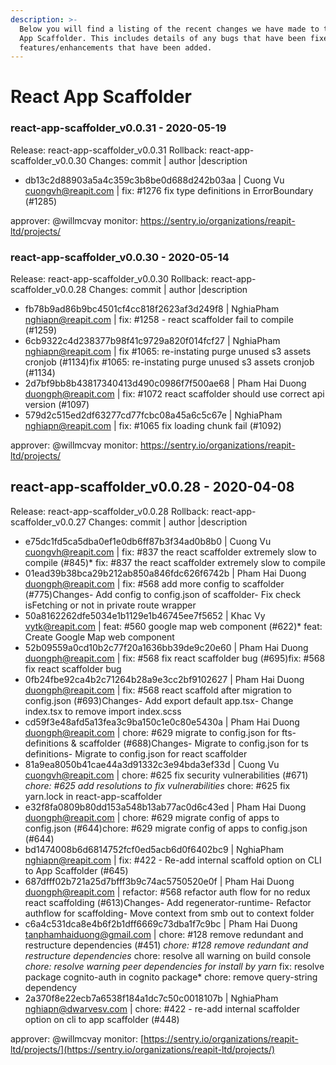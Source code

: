 ```yaml
---
description: >-
  Below you will find a listing of the recent changes we have made to the React
  App Scaffolder. This includes details of any bugs that have been fixed or
  features/enhancements that have been added.
---
```


# React App Scaffolder

### react-app-scaffolder_v0.0.31 - 2020-05-19
  
Release: react-app-scaffolder_v0.0.31
Rollback: react-app-scaffolder_v0.0.30
Changes:
commit | author |description
  
- db13c2d88903a5a4c359c3b8be0d688d242b03aa | Cuong Vu <cuongvh@reapit.com> | fix: #1276 fix type definitions in ErrorBoundary (#1285)

approver: @willmcvay
monitor: https://sentry.io/organizations/reapit-ltd/projects/

### react-app-scaffolder_v0.0.30 - 2020-05-14
  
Release: react-app-scaffolder_v0.0.30
Rollback: react-app-scaffolder_v0.0.28
Changes:
commit | author |description
  
- fb78b9ad86b9bc4501cf4cc818f2623af3d249f8 | NghiaPham <nghiapn@reapit.com> | fix: #1258 - react scaffolder fail to compile (#1259)
- 6cb9322c4d238377b98f41c9729a820f014fcf27 | NghiaPham <nghiapn@reapit.com> | fix #1065: re-instating purge unused s3 assets cronjob (#1134)fix #1065: re-instating purge unused s3 assets cronjob (#1134)
- 2d7bf9bb8b43817340413d490c0986f7f500ae68 | Pham Hai Duong <duongph@reapit.com> | fix: #1072 react scaffolder should use correct api version (#1097)
- 579d2c515ed2df63277cd77fcbc08a45a6c5c67e | NghiaPham <nghiapn@reapit.com> | fix: #1065 fix loading chunk fail (#1092)

approver: @willmcvay
monitor: https://sentry.io/organizations/reapit-ltd/projects/

## react-app-scaffolder\_v0.0.28 - 2020-04-08

Release: react-app-scaffolder\_v0.0.28 Rollback: react-app-scaffolder\_v0.0.27 Changes: commit \| author \|description

* e75dc1fd5ca5dba0ef1e0db6ff87b3f34ad0b8b0 \| Cuong Vu [cuongvh@reapit.com](mailto:cuongvh@reapit.com) \| fix: \#837 the react scaffolder extremely slow to compile \(\#845\)\* fix: \#837 the react scaffolder extremely slow to compile
* 01ead39b38bca29b212ab850a846fdc626f6742b \| Pham Hai Duong [duongph@reapit.com](mailto:duongph@reapit.com) \| fix: \#568 add more config to scaffolder \(\#775\)Changes- Add config to config.json of scaffolder- Fix check isFetching or not in private route wrapper
* 50a8162262dfe5034e1b1129e1b46745ee7f5652 \| Khac Vy [vytk@reapit.com](mailto:vytk@reapit.com) \| feat: \#560 google map web component \(\#622\)\* feat: Create Google Map web component
* 52b09559a0cd10b2c77f20a1636bb39de9c20e60 \| Pham Hai Duong [duongph@reapit.com](mailto:duongph@reapit.com) \| fix: \#568 fix react scaffolder bug \(\#695\)fix: \#568 fix react scaffolder bug
* 0fb24fbe92ca4b2c71264b28a9e3cc2bf9102627 \| Pham Hai Duong [duongph@reapit.com](mailto:duongph@reapit.com) \| fix: \#568 react scaffold after migration to config.json \(\#693\)Changes- Add export default app.tsx- Change index.tsx to remove import index.scss
* cd59f3e48afd5a13fea3c9ba150c1e0c80e5430a \| Pham Hai Duong [duongph@reapit.com](mailto:duongph@reapit.com) \| chore: \#629 migrate to config.json for fts-definitions & scaffolder \(\#688\)Changes- Migrate to config.json for ts definitions- Migrate to config.json for react scaffolder
* 81a9ea8050b41cae44a3d91332c3e94bda3ef33d \| Cuong Vu [cuongvh@reapit.com](mailto:cuongvh@reapit.com) \| chore: \#625 fix security vulnerabilities \(\#671\) _chore: \#625 add resolutions to fix vulnerabilities_ chore: \#625 fix yarn.lock in react-app-scaffolder
* e32f8fa0809b80dd153a548b13ab77ac0d6c43ed \| Pham Hai Duong [duongph@reapit.com](mailto:duongph@reapit.com) \| chore: \#629 migrate config of apps to config.json \(\#644\)chore: \#629 migrate config of apps to config.json \(\#644\)
* bd1474008b6d6814752fcf0ed5acb6d0f6402bc9 \| NghiaPham [nghiapn@reapit.com](mailto:nghiapn@reapit.com) \| fix: \#422 - Re-add internal scaffold option on CLI to App Scaffolder \(\#645\)
* 687dfff02b721a25d7bfff3b9c74ac5750520e0f \| Pham Hai Duong [duongph@reapit.com](mailto:duongph@reapit.com) \| refactor: \#568 refactor auth flow for no redux react scaffolding \(\#613\)Changes- Add regenerator-runtime- Refactor authflow for scaffolding- Move context from smb out to context folder
* c6a4c531dca8e4b6f2b1dff6669c73dba1f7c9bc \| Pham Hai Duong [tanphamhaiduong@gmail.com](mailto:tanphamhaiduong@gmail.com) \| chore: \#128 remove redundant and restructure dependencies \(\#451\) _chore: \#128 remove redundant and restructure dependencies_ chore: resolve all warning on build console _chore: resolve warning peer dependencies for install by yarn_ fix: resolve package cognito-auth in cognito package\* chore: remove query-string dependency
* 2a370f8e22ecb7a6538f184a1dc7c50c0018107b \| NghiaPham [nghiapn@dwarvesv.com](mailto:nghiapn@dwarvesv.com) \| chore: \#422 - re-add internal scaffolder option on cli to app scaffolder \(\#448\)

approver: @willmcvay monitor: [https://sentry.io/organizations/reapit-ltd/projects/](https://sentry.io/organizations/reapit-ltd/projects/)

